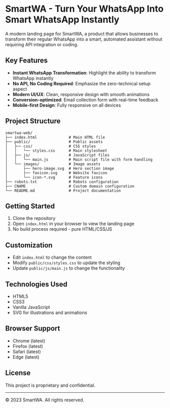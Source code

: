 # SmartWA - Turn Your WhatsApp Into Smart WhatsApp Instantly

A modern landing page for SmartWA, a product that allows businesses to transform their regular WhatsApp into a smart, automated assistant without requiring API integration or coding.

## Key Features

- **Instant WhatsApp Transformation**: Highlight the ability to transform WhatsApp instantly
- **No API, No Coding Required**: Emphasize the zero-technical setup aspect
- **Modern UI/UX**: Clean, responsive design with smooth animations
- **Conversion-optimized**: Email collection form with real-time feedback
- **Mobile-first Design**: Fully responsive on all devices

## Project Structure

```
smartwa-web/
├── index.html              # Main HTML file
├── public/                 # Public assets
│   ├── css/                # CSS styles
│   │   └── styles.css      # Main stylesheet
│   ├── js/                 # JavaScript files
│   │   └── main.js         # Main script file with form handling
│   └── images/             # Image assets
│       ├── hero-image.svg  # Hero section image
│       ├── favicon.svg     # Website favicon
│       └── icon-*.svg      # Feature icons
├── robots.txt              # Robots configuration
├── CNAME                   # Custom domain configuration
└── README.md               # Project documentation
```

## Getting Started

1. Clone the repository
2. Open `index.html` in your browser to view the landing page
3. No build process required - pure HTML/CSS/JS

## Customization

- Edit `index.html` to change the content
- Modify `public/css/styles.css` to update the styling
- Update `public/js/main.js` to change the functionality

## Technologies Used

- HTML5
- CSS3
- Vanilla JavaScript
- SVG for illustrations and animations

## Browser Support

- Chrome (latest)
- Firefox (latest)
- Safari (latest)
- Edge (latest)

## License

This project is proprietary and confidential.

---

© 2023 SmartWA. All rights reserved.
